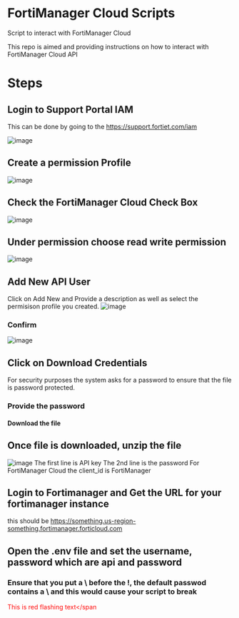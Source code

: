 # FortiManager Cloud Scripts
Script to interact with FortiManager Cloud

This repo is aimed and providing instructions on how to interact with FortiManager Cloud API
# Steps
## Login to Support Portal IAM
This can be done by going to the https://support.fortiet.com/iam

![image](https://github.com/MikeWissa/FortiManagerCloudScripts/assets/6186228/e0224598-1445-479b-a5c3-9909c2adc531)

## Create a permission Profile
![image](https://github.com/MikeWissa/FortiManagerCloudScripts/assets/6186228/6cfc2ab2-bc91-4b7e-ada9-8db326b3b535)

## Check the FortiManager Cloud Check Box
![image](https://github.com/MikeWissa/FortiManagerCloudScripts/assets/6186228/7f4def17-4138-49e3-845d-348b30f8ab72)

## Under permission choose read write permission
![image](https://github.com/MikeWissa/FortiManagerCloudScripts/assets/6186228/ca356a0c-1022-4753-b621-5ccdef35712c)

## Add New API User
Click on Add New and Provide a description as well as select the permisison profile you created.
![image](https://github.com/MikeWissa/FortiManagerCloudScripts/assets/6186228/0505cc7e-4e1b-47b7-9277-0f072a2aceb5)

### Confirm
![image](https://github.com/MikeWissa/FortiManagerCloudScripts/assets/6186228/fc380d8a-2a33-4a91-9a5a-ee85585b9e68)

## Click on Download Credentials
For security purposes the system asks for a password to ensure that the file is password protected.
### Provide the password
#### Download the file

## Once file is downloaded, unzip the file
![image](https://github.com/MikeWissa/FortiManagerCloudScripts/assets/6186228/2adbd10a-afc8-491b-9b3d-2c9275de91b7)
The first line is API key
The 2nd line is the password
For FortiManager Cloud the client_id is FortiManager

## Login to Fortimanager and Get the URL for your fortimanager instance
this should be https://something.us-region-something.fortimanager.forticloud.com

## Open the .env file and set the username, password which are api and password
### Ensure that you put a \ before the !, the default passwod contains a \ and this would cause your script to break
<style> @keyframes flash {   0% { opacity: 1; }   50% { opacity: 0; }   100% { opacity: 1; } } </style>
<span style="color:red; animation: flash 1s infinite">This is red flashing text</span

